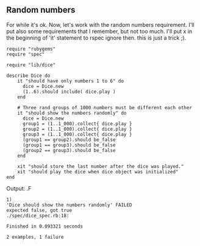 ## Random numbers

For while it's ok. Now, let's work with the random numbers requirement. I'll put also some requirements that I remember, but not too much. I'll put x in the beginning of 'it' statement to rspec ignore then. this is just a trick ;).

	require "rubygems"
	require "spec"

	require "lib/dice"

	describe Dice do 
		it "should have only numbers 1 to 6" do 
		  dice = Dice.new
		  (1..6).should include( dice.play )
		end

		# Three rand groups of 1000 numbers must be different each other
		it "should show the numbers randomly" do 
		  dice = Dice.new
		  group1 = (1..1_000).collect{ dice.play }
		  group2 = (1..1_000).collect{ dice.play }
		  group3 = (1..1_000).collect{ dice.play }
		  (group1 == group2).should be_false
		  (group1 == group3).should be_false
		  (group2 == group3).should be_false
		end

		xit "should store the last number after the dice was played."
		xit "should play the dice when dice object was initialized"
	end

Output:
	.F

	1)
	'Dice should show the numbers randomly' FAILED
	expected false, got true
	./spec/dice_spec.rb:18:

	Finished in 0.093321 seconds

	2 examples, 1 failure
